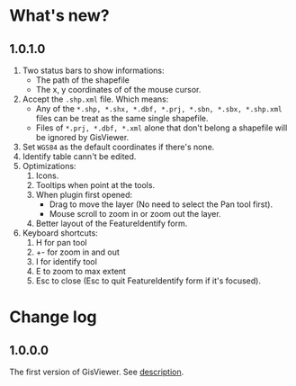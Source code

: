 # What's new?

## 1.0.1.0

1. Two status bars to show informations:
    * The path of the shapefile
    * The x, y coordinates of of the mouse cursor.
2. Accept the `.shp.xml` file. Which means:
    * Any of the `*.shp, *.shx, *.dbf, *.prj, *.sbn, *.sbx, *.shp.xml` files can be treat as the same single shapefile.
    * Files of `*.prj, *.dbf, *.xml` alone that don't belong a shapefile will be ignored by GisViewer.
3. Set `WGS84` as the default coordinates if there's none.
4. Identify table cann't be edited.
5. Optimizations:
    1. Icons.
    2. Tooltips when point at the tools.
    3. When plugin first opened:
        * Drag to move the layer (No need to select the Pan tool first).
        * Mouse scroll to zoom in or zoom out the layer.
    4. Better layout of the FeatureIdentify form.
6. Keyboard shortcuts:
    1. H for pan tool
    2. +\- for zoom in and out
    3. I for identify tool
    4. E to zoom to max extent
    5. Esc to close (Esc to quit FeatureIdentify form if it's focused).

# Change log

## 1.0.0.0

The first version of GisViewer. See [description](https://github.com/gepcel/GisViewer/blob/master/readme.md).
